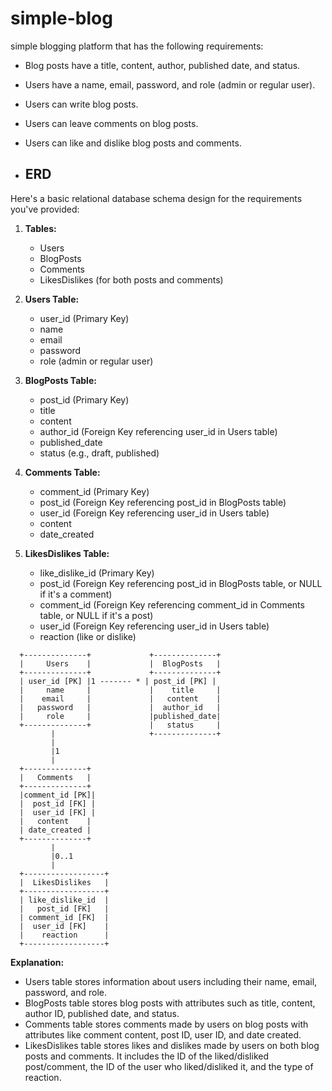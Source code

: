 # simple-blog

simple blogging platform that has the following requirements:
- Blog posts have a title, content, author, published date, and status.
- Users have a name, email, password, and role (admin or regular user).
- Users can write blog posts.
- Users can leave comments on blog posts.
- Users can like and dislike blog posts and comments.

- ## ERD

Here's a basic relational database schema design for the requirements you've provided:

1. **Tables:**
    - Users
    - BlogPosts
    - Comments
    - LikesDislikes (for both posts and comments)
    
2. **Users Table:**
    - user_id (Primary Key)
    - name
    - email
    - password
    - role (admin or regular user)

3. **BlogPosts Table:**
    - post_id (Primary Key)
    - title
    - content
    - author_id (Foreign Key referencing user_id in Users table)
    - published_date
    - status (e.g., draft, published)

4. **Comments Table:**
    - comment_id (Primary Key)
    - post_id (Foreign Key referencing post_id in BlogPosts table)
    - user_id (Foreign Key referencing user_id in Users table)
    - content
    - date_created

5. **LikesDislikes Table:**
    - like_dislike_id (Primary Key)
    - post_id (Foreign Key referencing post_id in BlogPosts table, or NULL if it's a comment)
    - comment_id (Foreign Key referencing comment_id in Comments table, or NULL if it's a post)
    - user_id (Foreign Key referencing user_id in Users table)
    - reaction (like or dislike)


```
  +--------------+             +--------------+
  |     Users    |             |  BlogPosts   |
  +--------------+             +--------------+
  | user_id [PK] |1 ------- * | post_id [PK] |
  |     name     |             |    title     |
  |    email     |             |   content    |
  |   password   |             |  author_id   |       
  |     role     |             |published_date|
  +--------------+             |   status     |
         |                     +--------------+
         |
         |1
         |
  +--------------+
  |   Comments   |
  +--------------+
  |comment_id [PK]|
  |  post_id [FK] |
  |  user_id [FK] |
  |   content    |
  | date_created |
  +--------------+
         |
         |0..1
         |
  +------------------+
  |  LikesDislikes   |
  +------------------+
  | like_dislike_id  |
  |   post_id [FK]   |
  | comment_id [FK]  |
  |  user_id [FK]    |
  |    reaction      |
  +------------------+
```

**Explanation:**
- Users table stores information about users including their name, email, password, and role.
- BlogPosts table stores blog posts with attributes such as title, content, author ID, published date, and status.
- Comments table stores comments made by users on blog posts with attributes like comment content, post ID, user ID, and date created.
- LikesDislikes table stores likes and dislikes made by users on both blog posts and comments. It includes the ID of the liked/disliked post/comment, the ID of the user who liked/disliked it, and the type of reaction.

